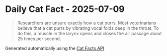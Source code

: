 # Daily Cat Fact - 2025-07-09

> Researchers are unsure exactly how a cat purrs. Most veterinarians believe that a cat purrs by vibrating vocal folds deep in the throat. To do this, a muscle in the larynx opens and closes the air passage about 25 times per second.

Generated automatically using the [Cat Facts API](https://catfact.ninja)
